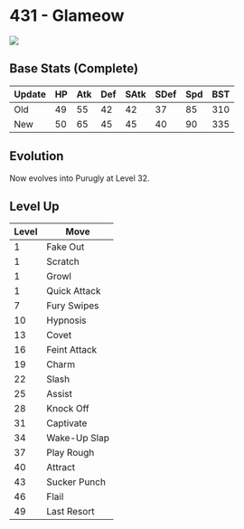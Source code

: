 # 431 - Glameow
![][431]

## Base Stats (Complete)

Update | HP | Atk | Def | SAtk | SDef | Spd | BST
---    | ---| --- | --- | ---  | ---  | --- | ---
Old    | 49 |  55 |  42 |  42  |  37  |  85  |  310
New    | 50 |  65 |  45 |  45  |  40  |  90  |  335

## Evolution
Now evolves into Purugly at Level 32.

## Level Up

Level | Move
---   | ---
  1   | Fake Out
  1   | Scratch
  1   | Growl
  1   | Quick Attack
  7   | Fury Swipes
 10   | Hypnosis
 13   | Covet
 16   | Feint Attack
 19   | Charm
 22   | Slash
 25   | Assist
 28   | Knock Off
 31   | Captivate
 34   | Wake-Up Slap
 37   | Play Rough
 40   | Attract
 43   | Sucker Punch
 46   | Flail
 49   | Last Resort



[431]: /img/pokemon/431.png
